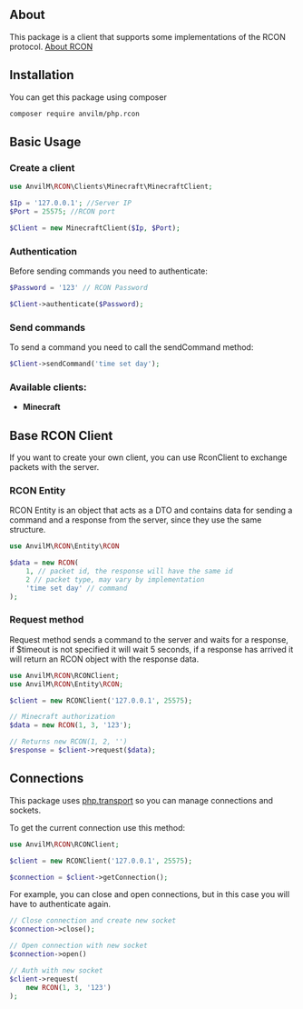 ## About
This package is a client that supports some implementations of the RCON protocol.
[About RCON](https://developer.valvesoftware.com/wiki/Source_RCON_Protocol)
## Installation

You can get this package using composer

```bash
composer require anvilm/php.rcon
```

## Basic Usage

### Create a client
```php
use AnvilM\RCON\Clients\Minecraft\MinecraftClient;

$Ip = '127.0.0.1'; //Server IP
$Port = 25575; //RCON port

$Client = new MinecraftClient($Ip, $Port);
```

### Authentication
Before sending commands you need to authenticate:
```php
$Password = '123' // RCON Password

$Client->authenticate($Password);
```

### Send commands
To send a command you need to call the sendCommand method:
```php
$Client->sendCommand('time set day');
```

### Available clients:

- **Minecraft**

## Base RCON Client

If you want to create your own client, you can use RconClient to exchange packets with the server.

### RCON Entity
RCON Entity is an object that acts as a DTO and contains data for sending a command and a response from the server, since they use the same structure.

```php
use AnvilM\RCON\Entity\RCON

$data = new RCON(
    1, // packet id, the response will have the same id
    2 // packet type, may vary by implementation
    'time set day' // command 
);
```

### Request method
Request method sends a command to the server and waits for a response, if $timeout is not specified it will wait 5 seconds, if a response has arrived it will return an RCON object with the response data.
```php
use AnvilM\RCON\RCONClient;
use AnvilM\RCON\Entity\RCON;

$client = new RCONClient('127.0.0.1', 25575);

// Minecraft authorization
$data = new RCON(1, 3, '123');

// Returns new RCON(1, 2, '')
$response = $client->request($data);
```

## Connections
This package uses [php.transport](https://github.com/AnvilM/php.transport) so you can manage connections and sockets.

To get the current connection use this method:
```php
use AnvilM\RCON\RCONClient;

$client = new RCONClient('127.0.0.1', 25575);

$connection = $client->getConnection();
```

For example, you can close and open connections, but in this case you will have to authenticate again.
```php
// Close connection and create new socket
$connection->close();

// Open connection with new socket
$connection->open()

// Auth with new socket
$client->request(
    new RCON(1, 3, '123')
);

```
